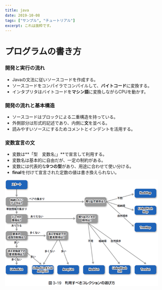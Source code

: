 ```yaml
---
title: java
date: 2019-10-08
tags: ["サンプル", "チュートリアル"]
excerpt: これは抜粋です。
---
```

# プログラムの書き方

### 開発と実行の流れ
- Javaの文法に従いソースコードを作成する。  
- ソースコードをコンパイラでコンパイルして、**バイトコード**に変換する。  
- インタプリタはバイトコードを**マシン語**に変換しながらCPUを動かす。  

### 開発の流れと基本構造
- ソースコードはブロックによる二重構造を持っている。  
- 外側部分は形式的記述であり、内側に**文**を並べる。  
- 読みやすいソースにするためコメントとインデントを活用する。  

### 変数宣言の文
- 変数は**「型　変数名;」**で宣言して利用する。  
- 変数名は基本的に自由だが、一定の制約がある。  
- 変数には代表的な**9つの型**があり、用途に合わせて使い分ける。  
- **final**を付けて宣言された定数の値は書き換えられない。  















![Collection](./images/Collection.png)
